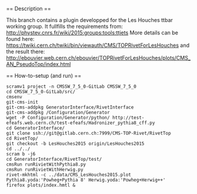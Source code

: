 == Description ==

This branch contains a plugin developped for the Les Houches ttbar working group. It fullfills the requirements from:
http://phystev.cnrs.fr/wiki/2015:groups:tools:ttjets
More details can be found here:
https://twiki.cern.ch/twiki/bin/viewauth/CMS/TOPRivetForLesHouches
and the result there:
http://ebouvier.web.cern.ch/ebouvier/TOPRivetForLesHouches/plots/CMS_AN_PseudoTop/index.html


== How-to-setup (and run) ==

    scramv1 project -n CMSSW_7_5_0-GitLab CMSSW_7_5_0
    cd CMSSW_7_5_0-GitLab/src/
    cmsenv
    git-cms-init
    git-cms-addpkg GeneratorInterface/RivetInterface
    git-cms-addpkg /Configuration/Generator
    wget -P Configuration/Generator/python/ http://test-efeafs.web.cern.ch/test-efeafs/Hadronizer_pythia8_cff.py 
    cd GeneratorInterface/
    git clone ssh://git@gitlab.cern.ch:7999/CMS-TOP-Rivet/RivetTop
    cd RivetTop/
    git checkout -b LesHouches2015 origin/LesHouches2015
    cd ../../
    scram b -j6
    cd GeneratorInterface/RivetTop/test/
    cmsRun runRivietWithPythia8.py
    cmsRun runRivietWithHerwig.py
    rivet-mkhtml -c ../data/CMS_LesHouches2015.plot Pythia8.yoda:'Powheg+Pythia 8' Herwig.yoda:'Powheg+Herwig++'
    firefox plots/index.hmtl &


